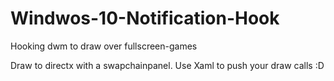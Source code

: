 # Windwos-10-Notification-Hook
Hooking dwm to draw over fullscreen-games

Draw to directx with a swapchainpanel. Use Xaml to push your draw calls :D
